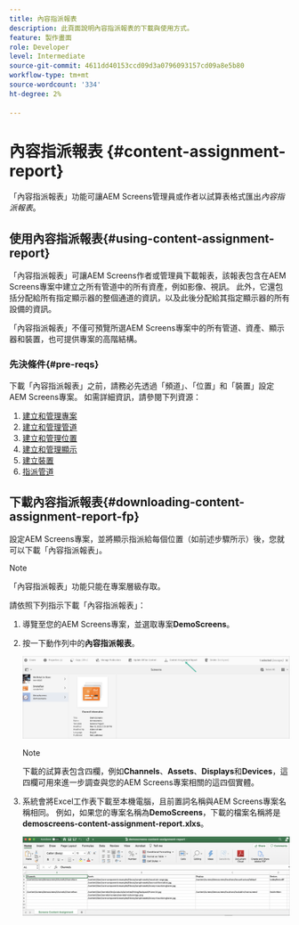 ```yaml
---
title: 內容指派報表
description: 此頁面說明內容指派報表的下載與使用方式。
feature: 製作畫面
role: Developer
level: Intermediate
source-git-commit: 4611dd40153ccd09d3a0796093157cd09a8e5b80
workflow-type: tm+mt
source-wordcount: '334'
ht-degree: 2%

---
```



# 內容指派報表 {#content-assignment-report}

「內容指派報表」功能可讓AEM Screens管理員或作者以試算表格式匯出&#x200B;*內容指派報表*。

## 使用內容指派報表{#using-content-assignment-report}

「內容指派報表」可讓AEM Screens作者或管理員下載報表，該報表包含在AEM Screens專案中建立之所有管道中的所有資產，例如影像、視訊。 此外，它還包括分配給所有指定顯示器的整個通道的資訊，以及此後分配給其指定顯示器的所有設備的資訊。

「內容指派報表」不僅可預覽所選AEM Screens專案中的所有管道、資產、顯示器和裝置，也可提供專案的高階結構。


### 先決條件{#pre-reqs}

下載「內容指派報表」之前，請務必先透過「頻道」、「位置」和「裝置」設定AEM Screens專案。
如需詳細資訊，請參閱下列資源：

1. [建立和管理專案](/help/user-guide/creating-a-screens-project.md)
1. [建立和管理管道](/help/user-guide/managing-channels.md)
1. [建立和管理位置](/help/user-guide/managing-locations.md)
1. [建立和管理顯示](/help/user-guide/managing-displays.md)
1. [建立裝置](/help/user-guide/managing-devices.md)
1. [指派管道](/help/user-guide/channel-assignment-latest-fp.md)


## 下載內容指派報表{#downloading-content-assignment-report-fp}

設定AEM Screens專案，並將顯示指派給每個位置（如前述步驟所示）後，您就可以下載「內容指派報表」。

>[!NOTE]
>「內容指派報表」功能只能在專案層級存取。

請依照下列指示下載「內容指派報表」：

1. 導覽至您的AEM Screens專案，並選取專案&#x200B;**DemoScreens**。

1. 按一下動作列中的&#x200B;**內容指派報表**。

   ![影像](/help/user-guide/assets/content-assignment-report/can-download.png)

   >[!NOTE]
   >下載的試算表包含四欄，例如&#x200B;**Channels**、**Assets**、**Displays**&#x200B;和&#x200B;**Devices**，這四欄可用來進一步調查與您的AEM Screens專案相關的這四個實體。

1. 系統會將Excel工作表下載至本機電腦，且前置詞名稱與AEM Screens專案名稱相同。 例如，如果您的專案名稱為&#x200B;**DemoScreens**，下載的檔案名稱將是&#x200B;**demoscreens-content-assignment-report.xlxs**。

   ![影像](/help/user-guide/assets/content-assignment-report/car-download1.png)

